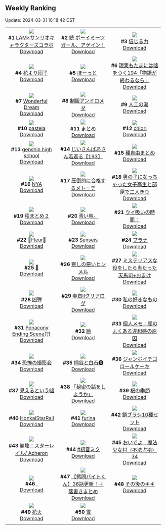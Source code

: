 ## Weekly Ranking
Update: 2024-03-31 10:18:42 CST

|      |      |      |
| :----: | :----: | :----: |
| ![](https://i.pixiv.re/c/240x480/img-master/img/2024/03/23/00/02/18/117158084_p0_master1200.jpg)<br>**#1** [LAM×サンリオキャラクターズコラボ](https://www.pixiv.net/artworks/117158084)<br>[Download](https://i.pixiv.re/img-original/img/2024/03/23/00/02/18/117158084_p0.jpg) | ![](https://i.pixiv.re/c/240x480/img-master/img/2024/03/24/12/40/22/117203578_p0_master1200.jpg)<br>**#2** [続 ボーイミーツガール、アゲイン！](https://www.pixiv.net/artworks/117203578)<br>[Download](https://i.pixiv.re/img-original/img/2024/03/24/12/40/22/117203578_p0.jpg) | ![](https://i.pixiv.re/c/240x480/img-master/img/2024/03/23/18/23/36/117178796_p0_master1200.jpg)<br>**#3** [信じる力](https://www.pixiv.net/artworks/117178796)<br>[Download](https://i.pixiv.re/img-original/img/2024/03/23/18/23/36/117178796_p0.jpg) |
| ![](https://i.pixiv.re/c/240x480/img-master/img/2024/03/24/00/00/44/117189782_p0_master1200.jpg)<br>**#4** [花より団子](https://www.pixiv.net/artworks/117189782)<br>[Download](https://i.pixiv.re/img-original/img/2024/03/24/00/00/44/117189782_p0.jpg) | ![](https://i.pixiv.re/c/240x480/img-master/img/2024/03/23/00/05/41/117158168_p0_master1200.jpg)<br>**#5** [ぼーっと](https://www.pixiv.net/artworks/117158168)<br>[Download](https://i.pixiv.re/img-original/img/2024/03/23/00/05/41/117158168_p0.jpg) | ![](https://i.pixiv.re/c/240x480/img-master/img/2024/03/24/18/00/10/117211155_p0_master1200.jpg)<br>**#6** [現実もたまには嘘をつく194「物語が終わるなら」](https://www.pixiv.net/artworks/117211155)<br>[Download](https://i.pixiv.re/img-original/img/2024/03/24/18/00/10/117211155_p0.jpg) |
| ![](https://i.pixiv.re/c/240x480/img-master/img/2024/03/24/01/09/16/117192220_p0_master1200.jpg)<br>**#7** [Wonderful Dream](https://www.pixiv.net/artworks/117192220)<br>[Download](https://i.pixiv.re/img-original/img/2024/03/24/01/09/16/117192220_p0.png) | ![](https://i.pixiv.re/c/240x480/img-master/img/2024/03/25/00/01/06/117224180_p0_master1200.jpg)<br>**#8** [制服アンドロメダ](https://www.pixiv.net/artworks/117224180)<br>[Download](https://i.pixiv.re/img-original/img/2024/03/25/00/01/06/117224180_p0.png) | ![](https://i.pixiv.re/c/240x480/img-master/img/2024/03/25/20/10/51/117245436_p0_master1200.jpg)<br>**#9** [人工の涙](https://www.pixiv.net/artworks/117245436)<br>[Download](https://i.pixiv.re/img-original/img/2024/03/25/20/10/51/117245436_p0.jpg) |
| ![](https://i.pixiv.re/c/240x480/img-master/img/2024/03/23/00/01/12/117157990_p0_master1200.jpg)<br>**#10** [pastela](https://www.pixiv.net/artworks/117157990)<br>[Download](https://i.pixiv.re/img-original/img/2024/03/23/00/01/12/117157990_p0.png) | ![](https://i.pixiv.re/c/240x480/img-master/img/2024/03/26/01/14/22/117224358_p0_master1200.jpg)<br>**#11** [まとめ](https://www.pixiv.net/artworks/117224358)<br>[Download](https://i.pixiv.re/img-original/img/2024/03/26/01/14/22/117224358_p0.jpg) | ![](https://i.pixiv.re/c/240x480/img-master/img/2024/03/23/07/59/50/117166065_p0_master1200.jpg)<br>**#12** [chiori](https://www.pixiv.net/artworks/117166065)<br>[Download](https://i.pixiv.re/img-original/img/2024/03/23/07/59/50/117166065_p0.jpg) |
| ![](https://i.pixiv.re/c/240x480/img-master/img/2024/03/24/07/47/24/117198293_p0_master1200.jpg)<br>**#13** [genshin high school](https://www.pixiv.net/artworks/117198293)<br>[Download](https://i.pixiv.re/img-original/img/2024/03/24/07/47/24/117198293_p0.jpg) | ![](https://i.pixiv.re/c/240x480/img-master/img/2024/03/23/10/16/28/117168239_p0_master1200.jpg)<br>**#14** [じいさんばあさん若返る【193】](https://www.pixiv.net/artworks/117168239)<br>[Download](https://i.pixiv.re/img-original/img/2024/03/23/10/16/28/117168239_p0.jpg) | ![](https://i.pixiv.re/c/240x480/img-master/img/2024/03/24/02/51/02/117194633_p0_master1200.jpg)<br>**#15** [種自由まとめ](https://www.pixiv.net/artworks/117194633)<br>[Download](https://i.pixiv.re/img-original/img/2024/03/24/02/51/02/117194633_p0.png) |
| ![](https://i.pixiv.re/c/240x480/img-master/img/2024/03/25/01/47/34/117224136_p0_master1200.jpg)<br>**#16** [NYA](https://www.pixiv.net/artworks/117224136)<br>[Download](https://i.pixiv.re/img-original/img/2024/03/25/01/47/34/117224136_p0.png) | ![](https://i.pixiv.re/c/240x480/img-master/img/2024/03/23/09/30/00/117167446_p0_master1200.jpg)<br>**#17** [圧倒的に合格するメトーデ](https://www.pixiv.net/artworks/117167446)<br>[Download](https://i.pixiv.re/img-original/img/2024/03/23/09/30/00/117167446_p0.jpg) | ![](https://i.pixiv.re/c/240x480/img-master/img/2024/03/24/00/02/24/117189945_p0_master1200.jpg)<br>**#18** [男の子になっちゃった女子高生と部屋で二人きり](https://www.pixiv.net/artworks/117189945)<br>[Download](https://i.pixiv.re/img-original/img/2024/03/24/00/02/24/117189945_p0.jpg) |
| ![](https://i.pixiv.re/c/240x480/img-master/img/2024/03/24/10/50/47/117201228_p0_master1200.jpg)<br>**#19** [種まとめ２](https://www.pixiv.net/artworks/117201228)<br>[Download](https://i.pixiv.re/img-original/img/2024/03/24/10/50/47/117201228_p0.jpg) | ![](https://i.pixiv.re/c/240x480/img-master/img/2024/03/24/03/33/57/117194763_p0_master1200.jpg)<br>**#20** [青い鳥。](https://www.pixiv.net/artworks/117194763)<br>[Download](https://i.pixiv.re/img-original/img/2024/03/24/03/33/57/117194763_p0.jpg) | ![](https://i.pixiv.re/c/240x480/img-master/img/2024/03/24/08/00/03/117198428_p0_master1200.jpg)<br>**#21** [ウイ吸いの時間！](https://www.pixiv.net/artworks/117198428)<br>[Download](https://i.pixiv.re/img-original/img/2024/03/24/08/00/03/117198428_p0.jpg) |
| ![](https://i.pixiv.re/c/240x480/img-master/img/2024/03/24/01/11/20/117192275_p0_master1200.jpg)<br>**#22** [💜Fleur💜](https://www.pixiv.net/artworks/117192275)<br>[Download](https://i.pixiv.re/img-original/img/2024/03/24/01/11/20/117192275_p0.jpg) | ![](https://i.pixiv.re/c/240x480/img-master/img/2024/03/24/16/35/12/117208820_p0_master1200.jpg)<br>**#23** [Senseis](https://www.pixiv.net/artworks/117208820)<br>[Download](https://i.pixiv.re/img-original/img/2024/03/24/16/35/12/117208820_p0.png) | ![](https://i.pixiv.re/c/240x480/img-master/img/2024/03/24/00/00/37/117189755_p0_master1200.jpg)<br>**#24** [プラナ](https://www.pixiv.net/artworks/117189755)<br>[Download](https://i.pixiv.re/img-original/img/2024/03/24/00/00/37/117189755_p0.jpg) |
| ![](https://i.pixiv.re/c/240x480/img-master/img/2024/03/24/00/02/29/117189953_p0_master1200.jpg)<br>**#25** [💜](https://www.pixiv.net/artworks/117189953)<br>[Download](https://i.pixiv.re/img-original/img/2024/03/24/00/02/29/117189953_p0.png) | ![](https://i.pixiv.re/c/240x480/img-master/img/2024/03/24/00/00/33/117189741_p0_master1200.jpg)<br>**#26** [察しの悪いヒンメル](https://www.pixiv.net/artworks/117189741)<br>[Download](https://i.pixiv.re/img-original/img/2024/03/24/00/00/33/117189741_p0.jpg) | ![](https://i.pixiv.re/c/240x480/img-master/img/2024/03/24/08/51/44/117199141_p0_master1200.jpg)<br>**#27** [ミステリアスな役をしたら当たった天馬司+おまけ](https://www.pixiv.net/artworks/117199141)<br>[Download](https://i.pixiv.re/img-original/img/2024/03/24/08/51/44/117199141_p0.jpg) |
| ![](https://i.pixiv.re/c/240x480/img-master/img/2024/03/24/20/52/38/117216859_p0_master1200.jpg)<br>**#28** [凶弾](https://www.pixiv.net/artworks/117216859)<br>[Download](https://i.pixiv.re/img-original/img/2024/03/24/20/52/38/117216859_p0.png) | ![](https://i.pixiv.re/c/240x480/img-master/img/2024/03/24/19/54/46/117214819_p0_master1200.jpg)<br>**#29** [奏章Ⅱクリアログ](https://www.pixiv.net/artworks/117214819)<br>[Download](https://i.pixiv.re/img-original/img/2024/03/24/19/54/46/117214819_p0.png) | ![](https://i.pixiv.re/c/240x480/img-master/img/2024/03/25/00/33/41/117225651_p0_master1200.jpg)<br>**#30** [私の好きなもの](https://www.pixiv.net/artworks/117225651)<br>[Download](https://i.pixiv.re/img-original/img/2024/03/25/00/33/41/117225651_p0.jpg) |
| ![](https://i.pixiv.re/c/240x480/img-master/img/2024/03/24/00/44/31/117191450_p0_master1200.jpg)<br>**#31** [Penacony Ending Scene(?)](https://www.pixiv.net/artworks/117191450)<br>[Download](https://i.pixiv.re/img-original/img/2024/03/24/00/44/31/117191450_p0.png) | ![](https://i.pixiv.re/c/240x480/img-master/img/2024/03/24/23/25/34/117222645_p0_master1200.jpg)<br>**#32** [絵](https://www.pixiv.net/artworks/117222645)<br>[Download](https://i.pixiv.re/img-original/img/2024/03/24/23/25/34/117222645_p0.png) | ![](https://i.pixiv.re/c/240x480/img-master/img/2024/03/23/06/00/11/117164597_p0_master1200.jpg)<br>**#33** [個人メモ：顔のよくある違和感の原因](https://www.pixiv.net/artworks/117164597)<br>[Download](https://i.pixiv.re/img-original/img/2024/03/23/06/00/11/117164597_p0.jpg) |
| ![](https://i.pixiv.re/c/240x480/img-master/img/2024/03/24/21/01/29/117217248_p0_master1200.jpg)<br>**#34** [恐怖の撮影会](https://www.pixiv.net/artworks/117217248)<br>[Download](https://i.pixiv.re/img-original/img/2024/03/24/21/01/29/117217248_p0.png) | ![](https://i.pixiv.re/c/240x480/img-master/img/2024/03/24/23/55/26/117223791_p0_master1200.jpg)<br>**#35** [桐谷と白石❻](https://www.pixiv.net/artworks/117223791)<br>[Download](https://i.pixiv.re/img-original/img/2024/03/24/23/55/26/117223791_p0.png) | ![](https://i.pixiv.re/c/240x480/img-master/img/2024/03/25/21/18/07/117247566_p0_master1200.jpg)<br>**#36** [ジャンボイチゴロールケーキ](https://www.pixiv.net/artworks/117247566)<br>[Download](https://i.pixiv.re/img-original/img/2024/03/25/21/18/07/117247566_p0.png) |
| ![](https://i.pixiv.re/c/240x480/img-master/img/2024/03/23/20/44/02/117182882_p0_master1200.jpg)<br>**#37** [見えるという嘘](https://www.pixiv.net/artworks/117182882)<br>[Download](https://i.pixiv.re/img-original/img/2024/03/23/20/44/02/117182882_p0.jpg) | ![](https://i.pixiv.re/c/240x480/img-master/img/2024/03/24/20/54/18/117216921_p0_master1200.jpg)<br>**#38** [「秘密の話をしようか」](https://www.pixiv.net/artworks/117216921)<br>[Download](https://i.pixiv.re/img-original/img/2024/03/24/20/54/18/117216921_p0.jpg) | ![](https://i.pixiv.re/c/240x480/img-master/img/2024/03/23/00/00/28/117157874_p0_master1200.jpg)<br>**#39** [桜の季節](https://www.pixiv.net/artworks/117157874)<br>[Download](https://i.pixiv.re/img-original/img/2024/03/23/00/00/28/117157874_p0.jpg) |
| ![](https://i.pixiv.re/c/240x480/img-master/img/2024/03/25/18/40/40/117242975_p0_master1200.jpg)<br>**#40** [HonkaiStarRail](https://www.pixiv.net/artworks/117242975)<br>[Download](https://i.pixiv.re/img-original/img/2024/03/25/18/40/40/117242975_p0.jpg) | ![](https://i.pixiv.re/c/240x480/img-master/img/2024/03/24/07/44/43/117198275_p0_master1200.jpg)<br>**#41** [furina](https://www.pixiv.net/artworks/117198275)<br>[Download](https://i.pixiv.re/img-original/img/2024/03/24/07/44/43/117198275_p0.jpg) | ![](https://i.pixiv.re/c/240x480/img-master/img/2024/03/24/06/00/14/117196993_p0_master1200.jpg)<br>**#42** [鎖ブラシ10種セット](https://www.pixiv.net/artworks/117196993)<br>[Download](https://i.pixiv.re/img-original/img/2024/03/24/06/00/14/117196993_p0.jpg) |
| ![](https://i.pixiv.re/c/240x480/img-master/img/2024/03/24/20/07/29/117215331_p0_master1200.jpg)<br>**#43** [崩壊：スターレイル/ Acheron](https://www.pixiv.net/artworks/117215331)<br>[Download](https://i.pixiv.re/img-original/img/2024/03/24/20/07/29/117215331_p0.png) | ![](https://i.pixiv.re/c/240x480/img-master/img/2024/03/24/00/12/27/117190414_p0_master1200.jpg)<br>**#44** [#初音ミク](https://www.pixiv.net/artworks/117190414)<br>[Download](https://i.pixiv.re/img-original/img/2024/03/24/00/12/27/117190414_p0.jpg) | ![](https://i.pixiv.re/c/240x480/img-master/img/2024/03/24/07/35/17/117198159_p0_master1200.jpg)<br>**#45** [おいでよ　魔法少女村（不法占拠）34](https://www.pixiv.net/artworks/117198159)<br>[Download](https://i.pixiv.re/img-original/img/2024/03/24/07/35/17/117198159_p0.png) |
| ![](https://i.pixiv.re/c/240x480/img-master/img/2024/03/24/07/49/59/117198311_p0_master1200.jpg)<br>**#46** [.](https://www.pixiv.net/artworks/117198311)<br>[Download](https://i.pixiv.re/img-original/img/2024/03/24/07/49/59/117198311_p0.png) | ![](https://i.pixiv.re/c/240x480/img-master/img/2024/03/24/12/00/59/117202659_p0_master1200.jpg)<br>**#47** [【拷問バイトくん】36話更新！＋落書きまとめ](https://www.pixiv.net/artworks/117202659)<br>[Download](https://i.pixiv.re/img-original/img/2024/03/24/12/00/59/117202659_p0.jpg) | ![](https://i.pixiv.re/c/240x480/img-master/img/2024/03/23/00/41/44/117159546_p0_master1200.jpg)<br>**#48** [その後のキキ](https://www.pixiv.net/artworks/117159546)<br>[Download](https://i.pixiv.re/img-original/img/2024/03/23/00/41/44/117159546_p0.jpg) |
| ![](https://i.pixiv.re/c/240x480/img-master/img/2024/03/24/00/07/10/117190219_p0_master1200.jpg)<br>**#49** [花火](https://www.pixiv.net/artworks/117190219)<br>[Download](https://i.pixiv.re/img-original/img/2024/03/24/00/07/10/117190219_p0.png) | ![](https://i.pixiv.re/c/240x480/img-master/img/2024/03/24/12/01/38/117202677_p0_master1200.jpg)<br>**#50** [雪](https://www.pixiv.net/artworks/117202677)<br>[Download](https://i.pixiv.re/img-original/img/2024/03/24/12/01/38/117202677_p0.jpg) |
|      |
